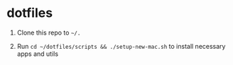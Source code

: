 # dotfiles

1. Clone this repo to `~/.`

2. Run `cd ~/dotfiles/scripts && ./setup-new-mac.sh` to install necessary apps and utils
